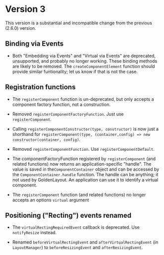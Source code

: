 # Version 3

This version is a substantial and incompatible change from the previous (2.6.0) version.

## Binding via Events

* Both "Embedding via Events" and "Virtual via Events" are deprecated, unsupported, and probably no longer working. These binding methods are likely to be removed. The `createComponentElement` function should provide similar funtionality; let us know if that is not the case.

## Registration functions

* The `registerComponent` function is un-deprecated, but only accepts a component factory function, not a construction.

* Removed `registerComponentFactoryFunction`. Just use `registerComponent`.

* Calling `registerComponentConstructor(type, constructor)` is now just a shorthand for `registerComponent(type, (container,config) => new constructor(container, config)`.

* Removed `registerComponentFunction`. Use `registerComponentDefault`.

* The componentFactoryFunction registered by `registerComponent` (and related functions) now returns an application-specific "handle". The value is saved in the`ComponentContainer` object and can be accessed by the `ComponentContainer.handle` function. The handle can be anything; it not used by GoldenLayout. An application can use it to identify a virtual component.

* The `registerComponent` function (and related functions) no longer accepts an options `virtual` argument

## Positioning ("Recting") events renamed

* The `virtualRectingRequiredEvent` callback is deprecated. Use `notifyResize` instead.

* Renamed `beforeVirtualRectingEvent` and `afterVirtualRectingEvent` (in `LayoutManager`) to `beforeResizingEvent` and `afterResizingEvent`.
